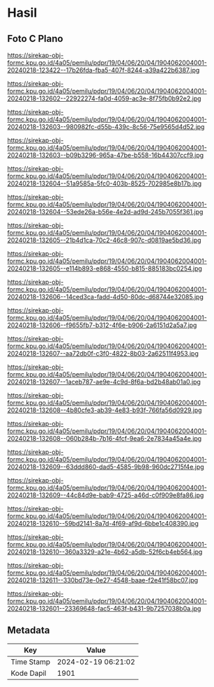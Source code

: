 # Hasil

## Foto C Plano

https://sirekap-obj-formc.kpu.go.id/4a05/pemilu/pdpr/19/04/06/20/04/1904062004001-20240218-123422--17b26fda-fba5-407f-8244-a39a422b6387.jpg

https://sirekap-obj-formc.kpu.go.id/4a05/pemilu/pdpr/19/04/06/20/04/1904062004001-20240218-132602--22922274-fa0d-4059-ac3e-8f75fb0b92e2.jpg

https://sirekap-obj-formc.kpu.go.id/4a05/pemilu/pdpr/19/04/06/20/04/1904062004001-20240218-132603--980982fc-d55b-439c-8c56-75e9565d4d52.jpg

https://sirekap-obj-formc.kpu.go.id/4a05/pemilu/pdpr/19/04/06/20/04/1904062004001-20240218-132603--b09b3296-965a-47be-b558-16b44307ccf9.jpg

https://sirekap-obj-formc.kpu.go.id/4a05/pemilu/pdpr/19/04/06/20/04/1904062004001-20240218-132604--51a9585a-5fc0-403b-8525-702985e8b17b.jpg

https://sirekap-obj-formc.kpu.go.id/4a05/pemilu/pdpr/19/04/06/20/04/1904062004001-20240218-132604--53ede26a-b56e-4e2d-ad9d-245b7055f361.jpg

https://sirekap-obj-formc.kpu.go.id/4a05/pemilu/pdpr/19/04/06/20/04/1904062004001-20240218-132605--21b4d1ca-70c2-46c8-907c-d0819ae5bd36.jpg

https://sirekap-obj-formc.kpu.go.id/4a05/pemilu/pdpr/19/04/06/20/04/1904062004001-20240218-132605--e114b893-e868-4550-b815-885183bc0254.jpg

https://sirekap-obj-formc.kpu.go.id/4a05/pemilu/pdpr/19/04/06/20/04/1904062004001-20240218-132606--14ced3ca-fadd-4d50-80dc-d68744e32085.jpg

https://sirekap-obj-formc.kpu.go.id/4a05/pemilu/pdpr/19/04/06/20/04/1904062004001-20240218-132606--f9655fb7-b312-4f6e-b906-2a6151d2a5a7.jpg

https://sirekap-obj-formc.kpu.go.id/4a05/pemilu/pdpr/19/04/06/20/04/1904062004001-20240218-132607--aa72db0f-c3f0-4822-8b03-2a62511f4953.jpg

https://sirekap-obj-formc.kpu.go.id/4a05/pemilu/pdpr/19/04/06/20/04/1904062004001-20240218-132607--1aceb787-ae9e-4c9d-8f6a-bd2b48ab01a0.jpg

https://sirekap-obj-formc.kpu.go.id/4a05/pemilu/pdpr/19/04/06/20/04/1904062004001-20240218-132608--4b80cfe3-ab39-4e83-b93f-766fa56d0929.jpg

https://sirekap-obj-formc.kpu.go.id/4a05/pemilu/pdpr/19/04/06/20/04/1904062004001-20240218-132608--060b284b-7b16-4fcf-9ea6-2e7834a45a4e.jpg

https://sirekap-obj-formc.kpu.go.id/4a05/pemilu/pdpr/19/04/06/20/04/1904062004001-20240218-132609--63ddd860-dad5-4585-9b98-960dc2715f4e.jpg

https://sirekap-obj-formc.kpu.go.id/4a05/pemilu/pdpr/19/04/06/20/04/1904062004001-20240218-132609--44c84d9e-bab9-4725-a46d-c0f909e8fa86.jpg

https://sirekap-obj-formc.kpu.go.id/4a05/pemilu/pdpr/19/04/06/20/04/1904062004001-20240218-132610--59bd2141-8a7d-4f69-af9d-6bbe1c408390.jpg

https://sirekap-obj-formc.kpu.go.id/4a05/pemilu/pdpr/19/04/06/20/04/1904062004001-20240218-132610--360a3329-a21e-4b62-a5db-52f6cb4eb564.jpg

https://sirekap-obj-formc.kpu.go.id/4a05/pemilu/pdpr/19/04/06/20/04/1904062004001-20240218-132611--330bd73e-0e27-4548-baae-f2e41f58bc07.jpg

https://sirekap-obj-formc.kpu.go.id/4a05/pemilu/pdpr/19/04/06/20/04/1904062004001-20240218-132601--23369648-fac5-463f-b431-9b7257038b0a.jpg


## Metadata

| Key        | Value               |
| ---------- | ------------------- |
| Time Stamp | 2024-02-19 06:21:02 |
| Kode Dapil | 1901                |




